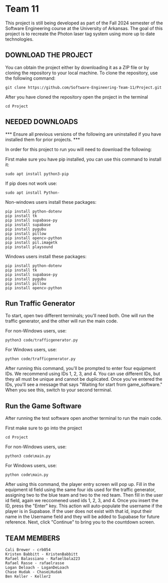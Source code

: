 # Team 11
This project is still being developed as part of the Fall 2024 semester of the Software Engineering course at the University of Arkansas. The goal of this project is to recreate the Photon laser tag system using more up to date technologies.

## DOWNLOAD THE PROJECT
You can obtain the project either by downloading it as a ZIP file or by cloning the repository to your local machine. To clone the repository, use the following command:
```
git clone https://github.com/Software-Engineering-Team-11/Project.git
```

After you have cloned the repository open the project in the terminal
```
cd Project
```

## NEEDED DOWNLOADS

*** Ensure all previous versions of the following are uninstalled if you have installed them for prior projects. ***

In order for this project to run you will need to download the following:

First make sure you have pip installed, you can use this command to install it:
```
sudo apt install python3-pip
```

If pip does not work use:
```
sudo apt install Python-
```

Non-windows users install these packages:
```
pip install python-dotenv
pip install tk
pip install supabase-py
pip install supabase
pip install pygubu
pip install pillow
pip install opencv-python
pip install pil.imagetk
pip install playsound
```
Windows users install these packages:
```
pip install python-dotenv
pip install tk
pip install supabase-py
pip install pygubu
pip install pillow
pip install opencv-python
```
## Run Traffic Generator
To start, open two different terminals; you'll need both. One will run the traffic generator, and the other will run the main code.

For non-Windows users, use:
```
python3 code/trafficgenerator.py
```
For Windows users, use:
```
python code/trafficgenerator.py
```
After running this command, you'll be prompted to enter four equipment IDs. We recommend using IDs 1, 2, 3, and 4. You can use different IDs, but they all must be unique and cannot be duplicated. Once you've entered the IDs, you'll see a message that says "Waiting for start from game_software." When you see this, switch to your second terminal.

## Run the Game Software
After running the test software open another terminal to run the main code.

First make sure to go into the project
```
cd Project
```

For non-Windows users, use:
```
python3 code\main.py
```
For Windows users, use:
```
python code\main.py
```

After using this command, the player entry screen will pop up. Fill in the equipment id field using the same four ids used for the traffic generator, assigning two to the blue team and two to the red team. Then fill in the user id field, again we reccomened used ids 1, 2, 3, and 4. Once you insert the ID, press the "Enter" key. This action will auto-populate the username if the player is in Supabase. If the user does not exist with that id, input their name in the Username field and they will be added to Supabase for future reference. Next, click "Continue" to bring you to the countdown screen.


## TEAM MEMBERS
```
Cali Brewer - crb054 
Kristen Babbitt - KristenBabbitt 
Rafael Balassiano - Rafaelbala223 
Rafael Rasse - rafaelrasse 
Logan Deloach - LoganDeLoach 
Chase Hudak - ChaseLHudak 
Ben Keller - Keller2
```
